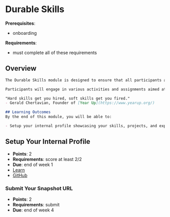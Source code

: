# Durable Skills

**Prerequisites**:
- onboarding

**Requirements**:
- must complete all of these requirements

## Overview
```md
The Durable Skills module is designed to ensure that all participants are fully prepared to thrive in a corporate environment. As some of our partners have said, "soft skills *are* the hard skills". This module focuses on developing essential soft skills that are critical for long-term success in any professional setting.

Participants will engage in various activities and assignments aimed at enhancing their communication, teamwork, and personal branding skills. By completing this module, trainees will be well-equipped to navigate the complexities of the workplace and build a strong foundation for their careers.

"Hard skills get you hired, soft skills get you fired."
- Gerald Chertavian, Founder of [Year Up](https://www.yearup.org/)

## Learning Outcomes
By the end of this module, you will be able to:

- Setup your internal profile showcasing your skills, projects, and experiences to staff and potential employers.
```

## Setup Your Internal Profile
- **Points**: 2
- **Requirements**: score at least 2/2
- **Due**: end of week 1
- [Learn](https://learn.firstdraft.com/lessons/423-setup-your-internal-profile)
- [GitHub](https://github.com/DPI-WE/setup-your-internal-profile)

### Submit Your Snapshot URL 
- **Points**: 2
- **Requirements**: submit
- **Due**: end of week 4
